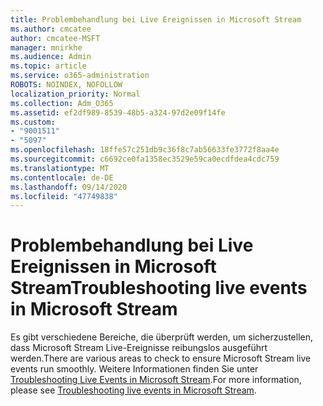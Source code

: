 ```yaml
---
title: Problembehandlung bei Live Ereignissen in Microsoft Stream
ms.author: cmcatee
author: cmcatee-MSFT
manager: mnirkhe
ms.audience: Admin
ms.topic: article
ms.service: o365-administration
ROBOTS: NOINDEX, NOFOLLOW
localization_priority: Normal
ms.collection: Adm_O365
ms.assetid: ef2df989-8539-48b5-a324-97d2e09f14fe
ms.custom:
- "9001511"
- "5097"
ms.openlocfilehash: 18ffe57c251db9c36f8c7ab56633fe3772f8aa4e
ms.sourcegitcommit: c6692ce0fa1358ec3529e59ca0ecdfdea4cdc759
ms.translationtype: MT
ms.contentlocale: de-DE
ms.lasthandoff: 09/14/2020
ms.locfileid: "47749838"
---
```

# <a name="troubleshooting-live-events-in-microsoft-stream"></a><span data-ttu-id="8df3c-102">Problembehandlung bei Live Ereignissen in Microsoft Stream</span><span class="sxs-lookup"><span data-stu-id="8df3c-102">Troubleshooting live events in Microsoft Stream</span></span>

<span data-ttu-id="8df3c-103">Es gibt verschiedene Bereiche, die überprüft werden, um sicherzustellen, dass Microsoft Stream Live-Ereignisse reibungslos ausgeführt werden.</span><span class="sxs-lookup"><span data-stu-id="8df3c-103">There are various areas to check to ensure Microsoft Stream live events run smoothly.</span></span> <span data-ttu-id="8df3c-104">Weitere Informationen finden Sie unter [Troubleshooting Live Events in Microsoft Stream](https://docs.microsoft.com/stream/live-event-troubleshooting).</span><span class="sxs-lookup"><span data-stu-id="8df3c-104">For more information, please see [Troubleshooting live events in Microsoft Stream](https://docs.microsoft.com/stream/live-event-troubleshooting).</span></span>
